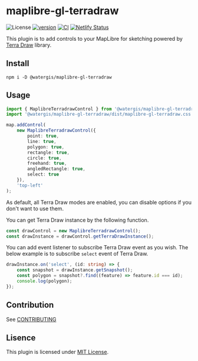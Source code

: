 # maplibre-gl-terradraw

![License](https://img.shields.io/github/license/watergis/maplibre-gl-terradraw)
[![version](https://img.shields.io/npm/v/@watergis/maplibre-gl-terradraw.svg)](https://www.npmjs.com/package/@watergis/maplibre-gl-terradraw)
[![CI](https://github.com/watergis/maplibre-gl-terradraw/actions/workflows/ci.yml/badge.svg)](https://github.com/watergis/maplibre-gl-terradraw/actions/workflows/ci.yml)
[![Netlify Status](https://api.netlify.com/api/v1/badges/3486d35f-7a74-4c1c-a94a-6db0f7250583/deploy-status)](https://app.netlify.com/sites/maplibre-gl-terradraw/deploys)

This plugin is to add controls to your MapLibre for sketching powered by [Terra Draw](https://github.com/JamesLMilner/terra-draw) library.

## Install

```shell
npm i -D @watergis/maplibre-gl-terradraw
```

## Usage

```ts
import { MaplibreTerradrawControl } from '@watergis/maplibre-gl-terradraw';
import '@watergis/maplibre-gl-terradraw/dist/maplibre-gl-terradraw.css';

map.addControl(
	new MaplibreTerradrawControl({
		point: true,
		line: true,
		polygon: true,
		rectangle: true,
		circle: true,
		freehand: true,
		angledRectangle: true,
		select: true
	}),
	'top-left'
);
```

As default, all Terra Draw modes are enabled, you can disable options if you don't want to use them.

You can get Terra Draw instance by the following function.

```ts
const drawControl = new MaplibreTerradrawControl();
const drawInstance = drawControl.getTerraDrawInstance();
```

You can add event listener to subscribe Terra Draw event as you wish. The below example is to subscribe `select` event of Terra Draw.

```ts
drawInstance.on('select', (id: string) => {
	const snapshot = drawInstance.getSnapshot();
	const polygon = snapshot?.find((feature) => feature.id === id);
	console.log(polygon);
});
```

## Contribution

See [CONTRIBUTING](./CONTRIBUTING.md)

## Lisence

This plugin is licensed under [MIT License](./LICENSE).
